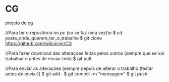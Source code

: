 # CG
projeto de cg

//Para ter o repositorio no pc (so se faz uma vez)\n
$ cd pasta_onde_querem_ter_o_trabalho
$ git clone https://github.com/wilcocsjr/CG

//Para fazer download das alteraçoes feitas pelos outros (sempre que se vai trabalhar e antes de enviar tmb)
$ git pull

//Para enviar as alterações (sempre depois de alterar o trabalho (testar antes de enviar))
$ git add .
$ git commit -m "mensagem"
$ git push
